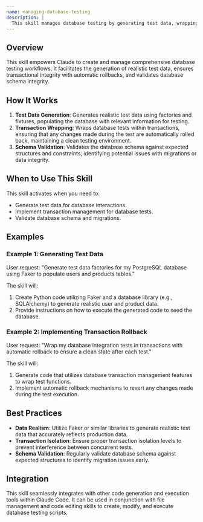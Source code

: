 ```yaml
---
name: managing-database-testing
description: |
  This skill manages database testing by generating test data, wrapping tests in transactions, and validating database schemas. It is used to create robust and reliable database interactions. Claude uses this skill when the user requests database testing utilities, including test data generation, transaction management, schema validation, or migration testing. Trigger this skill by mentioning "database testing," "test data factories," "transaction rollback," "schema validation," or using the `/db-test` or `/dbt` commands.
---
```


## Overview

This skill empowers Claude to create and manage comprehensive database testing workflows. It facilitates the generation of realistic test data, ensures transactional integrity with automatic rollbacks, and validates database schema integrity.

## How It Works

1. **Test Data Generation**: Generates realistic test data using factories and fixtures, populating the database with relevant information for testing.
2. **Transaction Wrapping**: Wraps database tests within transactions, ensuring that any changes made during the test are automatically rolled back, maintaining a clean testing environment.
3. **Schema Validation**: Validates the database schema against expected structures and constraints, identifying potential issues with migrations or data integrity.

## When to Use This Skill

This skill activates when you need to:
- Generate test data for database interactions.
- Implement transaction management for database tests.
- Validate database schema and migrations.

## Examples

### Example 1: Generating Test Data

User request: "Generate test data factories for my PostgreSQL database using Faker to populate users and products tables."

The skill will:
1. Create Python code utilizing Faker and a database library (e.g., SQLAlchemy) to generate realistic user and product data.
2. Provide instructions on how to execute the generated code to seed the database.

### Example 2: Implementing Transaction Rollback

User request: "Wrap my database integration tests in transactions with automatic rollback to ensure a clean state after each test."

The skill will:
1. Generate code that utilizes database transaction management features to wrap test functions.
2. Implement automatic rollback mechanisms to revert any changes made during the test execution.

## Best Practices

- **Data Realism**: Utilize Faker or similar libraries to generate realistic test data that accurately reflects production data.
- **Transaction Isolation**: Ensure proper transaction isolation levels to prevent interference between concurrent tests.
- **Schema Validation**: Regularly validate database schema against expected structures to identify migration issues early.

## Integration

This skill seamlessly integrates with other code generation and execution tools within Claude Code. It can be used in conjunction with file management and code editing skills to create, modify, and execute database testing scripts.